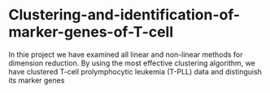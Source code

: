 # Clustering-and-identification-of-marker-genes-of-T-cell
In thie project we have examined all linear and non-linear methods for dimension reduction. By using the most effective clustering algorithm, we have clustered T-cell prolymphocytic leukemia (T-PLL) data and distinguish its marker genes
